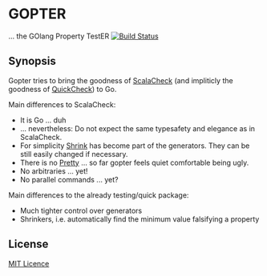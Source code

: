 # GOPTER

... the GOlang Property TestER [![Build Status](https://travis-ci.org/leanovate/gopter.svg?branch=master)](https://travis-ci.org/leanovate/gopter)

## Synopsis

Gopter tries to bring the goodness of [ScalaCheck](https://www.scalacheck.org/) (and impliticly the goodness of [QuickCheck](http://hackage.haskell.org/package/QuickCheck)) to Go.

Main differences to ScalaCheck:

* It is Go ... duh
* ... nevertheless: Do not expect the same typesafety and elegance as in ScalaCheck.
* For simplicity [Shrink](https://www.scalacheck.org/files/scalacheck_2.11-1.12.5-api/index.html#org.scalacheck.Shrink) has become part of the generators. They can be still easily changed if necessary.
* There is no [Pretty](https://www.scalacheck.org/files/scalacheck_2.11-1.12.5-api/index.html#org.scalacheck.util.Pretty) ... so far gopter feels quiet comfortable being ugly.
* No arbitraries ... yet!
* No parallel commands ... yet?

Main differences to the already testing/quick package:

* Much tighter control over generators
* Shrinkers, i.e. automatically find the minimum value falsifying a property

## License

[MIT Licence](http://opensource.org/licenses/MIT)
